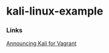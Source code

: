 # kali-linux-example

### Links

[Announcing Kali for Vagrant](https://www.kali.org/news/announcing-kali-for-vagrant/)
